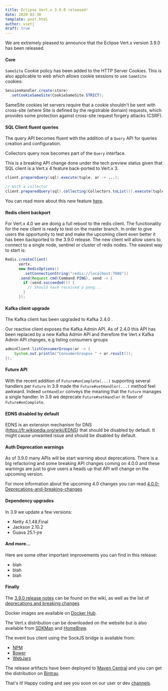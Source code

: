 ```yaml
---
title: Eclipse Vert.x 3.9.0 released!
date: 2020-03-30
template: post.html
author: vietj
draft: true
---
```


We are extremely pleased to announce that the Eclipse Vert.x version 3.9.0 has been released.

#### Core

`SameSite` Cookie policy has been added to the HTTP Server Cookies. This is also applicable to web which allows cookie sessions to use `SameSite` cookies:

```java
SessionHandler.create(store)
  .setCookieSameSite(CookieSameSite.STRICT);
```

SameSite cookies let servers require that a cookie shouldn't be sent with cross-site (where Site is defined by the registrable domain) requests, which provides some protection against cross-site request forgery attacks (CSRF).

#### SQL Client fluent queries

The query API becomes fluent with the addition of a `Query` API for queries creation and configuration.

Collectors query now becomes part of the `Query` interface.

This is a breaking API change done under the tech preview status given that SQL client is a Vert.x 4 feature back-ported to Vert.x 3.

```java
client.prepareQuery(sql).execute(tuple, ar -> ...);

// With a collector
client.preparedQuery(sql).collecting(Collectors.toList()).execute(tuple, ar -> ...);
```

You can read more about this new feature [here](https://github.com/vert-x3/wiki/wiki/3.9.0-Deprecations-and-breaking-changes#fluent-query-api).

#### Redis client backport

For Vert.x 4.0 we are doing a full reboot to the redis client. The functionality for the new client is ready to test on the master branch. In order to give users the opportunity to test and make the upcoming client even better it has been backported to the 3.9.0 release. The new client will allow users to connect to a single node, sentinel or cluster of redis nodes. The easiest way to start is:

```java
Redis.createClient(
      vertx,
      new RedisOptions()
        .setConnectionString("redis://localhost:7006"))
      .send(Request.cmd(Command.PING), send -> {
        if (send.succeeded()) {
          // Should have received a pong...
        }
      });
```

#### Kafka client upgrade

The Kafka client has been upgraded to Kafka 2.4.0 .

Our reactive client exposes the Kafka Admin API. As of 2.4.0 this API has been replaced by a new Kafka Admin API and therefore
the Vert.x Kafka Admin API changes, e.g listing consumers groups

```java
adminClient.listConsumerGroups(ar -> {
    System.out.println("ConsumerGroups= " + ar.result());
});
```

#### Future API

With the recent addition of `Future#onComplete(...)` supporting several handlers per `Future` in 3.9 made the
`Future#setHandler(...)` method feel awkward. Indeed `setHandler` conveys the meaning that the `Future` manages
a single handler. In 3.9 we deprecate `Future#setHandler` in favor of `Future#onComplete`.

#### EDNS disabled by default

EDNS is an extension mechanism for DNS (https://fr.wikipedia.org/wiki/EDNS) that should be disabled by default. It might
cause unwanted issue and should be disabled by default.

#### Auth Deprecation warnings

As of 3.9.0 many APIs will be start warning about deprecations. There is a big refactoring and some breaking API changes coming
on 4.0.0 and these warnings are just to give users a heads up that API will change on the upcoming version.

For more information about the upcoming 4.0 changes you can read [4.0.0-Deprecations-and-breaking-changes](https://github.com/vert-x3/wiki/wiki/4.0.0-Deprecations-and-breaking-changes)

#### Dependency upgrades

In 3.9 we update a few versions:

- Netty 4.1.48.Final
- Jackson 2.10.2
- Guava 25.1-jre

#### And more...

Here are some other important improvements you can find in this release:

- blah
- blah
- blah

#### Finally

The [3.9.0 release notes](https://github.com/vert-x3/wiki/wiki/3.9.0-Release-Notes) can be found on the wiki, as well as the
list of [deprecations and breaking changes](https://github.com/vert-x3/wiki/wiki/3.9.0-Deprecations-and-breaking-changes)

Docker images are available on [Docker Hub](https://hub.docker.com/u/vertx/).

The Vert.x distribution can be downloaded on the website but is also available from [SDKMan](http://sdkman.io/index.html) and [HomeBrew](http://brew.sh/).

The event bus client using the SockJS bridge is available from:

* [NPM](https://www.npmjs.com/package/vertx3-eventbus-client)
* [Bower](https://github.com/vert-x3/vertx-bus-bower)
* [WebJars](http://www.webjars.org/)

The release artifacts have been deployed to [Maven Central](http://search.maven.org/#search%7Cga%7C1%7Cg%3A%22io.vertx%22%20AND%20v%3A%223.9.0%22) and you can get the distribution on [Bintray](https://bintray.com/vertx/downloads/distribution/3.9.0/view).

That's it! Happy coding and see you soon on our user or dev [channels](https://vertx.io/community).
